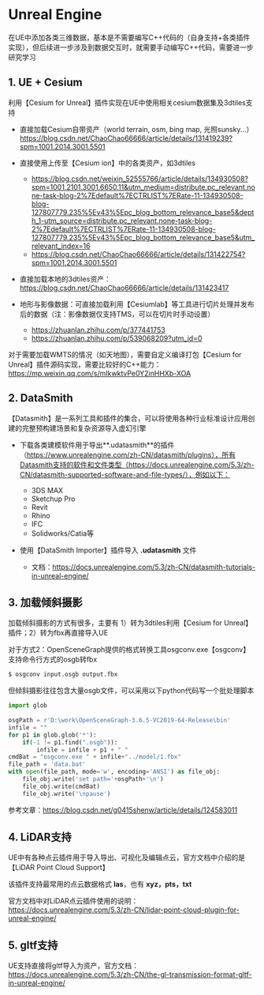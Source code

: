 # Unreal Engine

在UE中添加各类三维数据，基本是不需要编写C++代码的（自身支持+各类插件实现），但后续进一步涉及到数据交互时，就需要手动编写C++代码，需要进一步研究学习

## 1. UE + Cesium

利用【Cesium for Unreal】插件实现在UE中使用相关cesium数据集及3dtiles支持

- 直接加载Cesium自带资产（world terrain, osm, bing map, 光照sunsky...）https://blog.csdn.net/ChaoChao66666/article/details/131419239?spm=1001.2014.3001.5501
- 直接使用上传至【Cesium ion】中的各类资产，如3dtiles
  - https://blog.csdn.net/weixin_52555766/article/details/134930508?spm=1001.2101.3001.6650.11&utm_medium=distribute.pc_relevant.none-task-blog-2%7Edefault%7ECTRLIST%7ERate-11-134930508-blog-127807779.235%5Ev43%5Epc_blog_bottom_relevance_base5&depth_1-utm_source=distribute.pc_relevant.none-task-blog-2%7Edefault%7ECTRLIST%7ERate-11-134930508-blog-127807779.235%5Ev43%5Epc_blog_bottom_relevance_base5&utm_relevant_index=16 
  -  https://blog.csdn.net/ChaoChao66666/article/details/131422754?spm=1001.2014.3001.5501
- 直接加载本地的3dtiles资产：https://blog.csdn.net/ChaoChao66666/article/details/131423417

- 地形与影像数据：可直接加载利用【Cesiumlab】等工具进行切片处理并发布后的数据（注：影像数据仅支持TMS，可以在切片时手动设置）
  - https://zhuanlan.zhihu.com/p/377441753
  - https://zhuanlan.zhihu.com/p/539068209?utm_id=0

对于需要加载WMTS的情况（如天地图），需要自定义编译打包【Cesium for Unreal】插件源码实现，需要比较好的C++能力：https://mp.weixin.qq.com/s/mIkwktvPe0Y2inHHXb-XOA



## 2. DataSmith

【Datasmith】是一系列工具和插件的集合，可以将使用各种行业标准设计应用创建的完整预构建场景和复杂资源导入虚幻引擎

- 下载各类建模软件用于导出**.udatasmith**的插件（https://www.unrealengine.com/zh-CN/datasmith/plugins），所有Datasmith支持的软件和文件类型（https://docs.unrealengine.com/5.3/zh-CN/datasmith-supported-software-and-file-types/），例如以下：
  - 3DS MAX
  - Sketchup Pro
  - Revit
  - Rhino
  - IFC
  - Solidworks/Catia等

- 使用【DataSmith Importer】插件导入 **.udatasmith** 文件
  - 文档：https://docs.unrealengine.com/5.3/zh-CN/datasmith-tutorials-in-unreal-engine/



## 3. 加载倾斜摄影

加载倾斜摄影的方式有很多，主要有 1）转为3dtiles利用【Cesium for Unreal】插件；2）转为fbx再直接导入UE

对于方式2：OpenSceneGraph提供的格式转换工具osgconv.exe【osgconv】支持命令行方式的osgb转fbx

```sh
$ osgconv input.osgb output.fbx 
```

但倾斜摄影往往包含大量osgb文件，可以采用以下python代码写一个批处理脚本

```python
import glob
 
osgPath = r'D:\work\OpenSceneGraph-3.6.5-VC2019-64-Release\bin'
infile = ""
for p1 in glob.glob('*'):
    if(-1 != p1.find(".osgb")):
        infile = infile + p1 + " "
cmdBat = "osgconv.exe " + infile+"../model/1.fbx"
file_path = 'data.bat'
with open(file_path, mode='w', encoding='ANSI') as file_obj:
    file_obj.write('set path='+osgPath+'\n')
    file_obj.write(cmdBat)
    file_obj.write('\npause')
```

参考文章：https://blog.csdn.net/g0415shenw/article/details/124583011



## 4. LiDAR支持

UE中有各种点云插件用于导入导出、可视化及编辑点云，官方文档中介绍的是【LiDAR Point Cloud Support】

该插件支持最常用的点云数据格式 **las**，也有 **xyz，pts，txt**

官方文档中对LiDAR点云插件使用的说明：https://docs.unrealengine.com/5.3/zh-CN/lidar-point-cloud-plugin-for-unreal-engine/



## 5. gltf支持

UE支持直接将gltf导入为资产，官方文档：https://docs.unrealengine.com/5.3/zh-CN/the-gl-transmission-format-gltf-in-unreal-engine/

